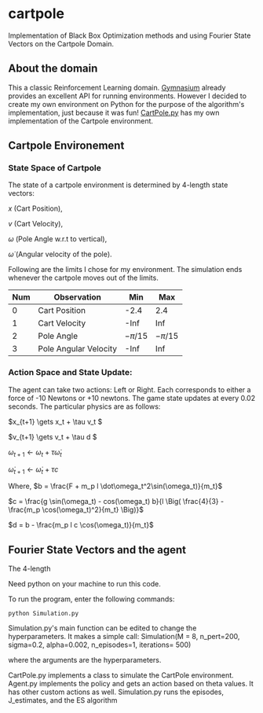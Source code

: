 # cartpole
Implementation of Black Box Optimization methods and using Fourier State Vectors on the Cartpole Domain. 

## About the domain
This a classic Reinforcement Learning domain. [Gymnasium](https://gymnasium.farama.org/ "Gymnasium's Homepage") already provides an excellent API for running environments. However I decided to create my own environment on Python for the purpose of the algorithm's implementation, just because it was fun! [CartPole.py](/CartPole.py) has my own implementation of the Cartpole environment. 


## Cartpole Environement

### State Space of Cartpole
The state of a cartpole environment is determined by 4-length state vectors: 

$x$ (Cart Position), 

$v$ (Cart Velocity), 

$\omega$ (Pole Angle w.r.t to vertical), 

$\dot \omega$ (Angular velocity of the pole). 

Following are the limits I chose for my environment. The simulation ends whenever the cartpole moves out of the limits. 

| Num | Observation              | Min    | Max    |
| --- | ------------------------ | ------ | ------ |
| 0   | Cart Position            | -2.4   | 2.4    |
| 1   | Cart Velocity            | -Inf   | Inf    |
| 2   | Pole Angle               | $-\pi/15$ | $-\pi/15$ |
| 3   | Pole Angular Velocity    | -Inf   | Inf    |

### Action Space and State Update: 
The agent can take two actions: Left or Right. Each corresponds to either a force of -10 Newtons or +10 newtons. 
The game state updates at every 0.02 seconds. The particular physics are as follows: 

$x_{t+1} \gets x_t + \tau v_t $

$v_{t+1} \gets v_t + \tau  d $

$\omega_{t+1} \gets \omega_t + \tau  \dot \omega_t$

$\dot \omega_{t+1} \gets \dot \omega_t + \tau  c$

Where, 
$b = \frac{F + m_p l \dot\omega_t^2\sin(\omega_t)}{m_t}$

$c = \frac{g \sin(\omega_t) - cos(\omega_t) b}{l \Big( \frac{4}{3} - \frac{m_p \cos(\omega_t)^2}{m_t} \Big)}$

$d = b - \frac{m_p l c \cos(\omega_t)}{m_t}$





## Fourier State Vectors and the agent
The 4-length 






Need python on your machine to run this code.

To run the program, enter the following commands: 

``python Simulation.py``

Simulation.py's main function can be edited to change the hyperparameters. It makes a simple call: 
Simulation(M = 8, n_pert=200, sigma=0.2, alpha=0.002, n_episodes=1, iterations= 500)

where the arguments are the hyperparameters. 


CartPole.py implements a class to simulate the CartPole environment. 
Agent.py implements the policy and gets an action based on theta values. It has other custom actions as well. 
Simulation.py runs the episodes, J_estimates, and the ES algorithm
